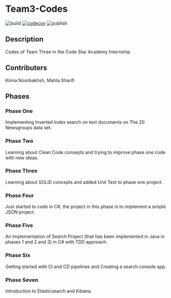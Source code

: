 # Team3-Codes
![build](https://github.com/Star-Academy/Team3-Codes/workflows/build/badge.svg)
[![codecov](https://codecov.io/gh/Star-Academy/Team3-Codes/branch/master/graph/badge.svg)](https://codecov.io/gh/Star-Academy/Team3-Codes)
![publish](https://github.com/Star-Academy/Team3-Codes/workflows/publish/badge.svg)
## Description
Codes of Team Three in the Code Star Academy Internship
## Contributers
Kimia Noorbakhsh, Mahla Sharifi
## Phases 
### Phase One
Implementing Inverted Index search on text documents on The 20 Newsgroups data set.
### Phase Two
Learning about Clean Code consepts and trying to improve phase one code with new ideas.
### Phase Three
Learning about SOLID concepts and added Unit Test to phase one project.
### Phase Four
Just started to code in C#, the project in this phase is to implement a simple JSON project.
### Phase Five
An Implementation of Search Project (that has been implemented in Java in phases 1 and 2 and 3) in C# with TDD approach.
### Phase Six
Getting started with CI and CD pipelines and Creating a search console app.
### Phase Seven
Introduction to Elasticsearch and Kibana.


